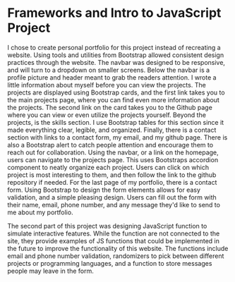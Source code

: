 # Frameworks and Intro to JavaScript Project

I chose to create personal portfolio for this project instead of recreating a website. Using tools
and utilities from Bootstrap allowed consistent design practices through the website. The navbar was
designed to be responsive, and will turn to a dropdown on smaller screens. Below the navbar is a 
profile picture and header meant to grab the readers attention. I wrote a little information about myself
before you can view the projects. The projects are displayed using Bootstrap cards, and the first link takes you to the main projects page, where you can find even more information about the projects. The second link on the card takes you to the Github page where you can view or even utilize the projects yourself. Beyond the projects, is the skills section. I use Bootstrap tables for this section since it made everything clear, legible, and organized. Finally, there is a contact section with links to a contact form, my email, and my github page. There is also a Bootstrap alert to catch people attention and encourage them to reach out for collaboration. Using the navbar, or a link on the homepage, users can navigate to the projects page. This uses Bootstraps accordion component to neatly organize each project. Users can click on which project is most interesting to them, and then follow the link to the github repository if needed. For the last page of my portfolio, there is a contact form. Using Bootstrap to design the form elements allows for easy validation, and a simple pleasing design. Users can fill out the form with their name, email, phone number, and any message they'd like to send to me about my portfolio.

The second part of this project was designing JavaScript function to simulate interactive features. While the function are not connected to the site, they provide examples of JS functions that could be implemented in the future to improve the functionality of this website. The functions include email and phone number validation, randomizers to pick between different projects or programming languages, and a function to store messages people may leave in the form.
